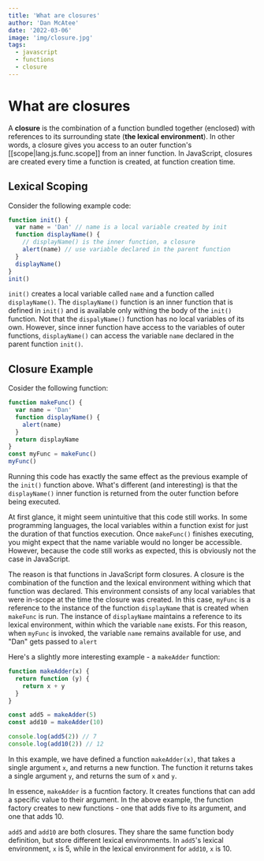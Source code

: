 ```yaml
---
title: 'What are closures'
author: 'Dan McAtee'
date: '2022-03-06'
image: 'img/closure.jpg'
tags:
  - javascript
  - functions
  - closure
---
```


# What are closures

A **closure** is the combination of a function bundled together (enclosed) with references to its surrounding state (**the lexical environment**). In other words, a closure gives you access to an outer function's [[scope|lang.js.func.scope]] from an inner function. In JavaScript, closures are created every time a function is created, at function creation time.

## Lexical Scoping

Consider the following example code:

```js
function init() {
  var name = 'Dan' // name is a local variable created by init
  function displayName() {
    // displayName() is the inner function, a closure
    alert(name) // use variable declared in the parent function
  }
  displayName()
}
init()
```

`init()` creates a local variable called `name` and a function called `displayName()`. The `displayName()` function is an inner function that is defined in `init()` and is available only withing the body of the `init()` function. Not that the `dispalyName()` function has no local variables of its own. However, since inner function have access to the variables of outer functions, `displayName()` can access the variable `name` declared in the parent function `init()`.

## Closure Example

Cosider the following function:

```js
function makeFunc() {
  var name = 'Dan'
  function displayName() {
    alert(name)
  }
  return displayName
}
const myFunc = makeFunc()
myFunc()
```

Running this code has exactly the same effect as the previous example of the `init()` function above. What's different (and interesting) is that the `displayName()` inner function is returned from the outer function before being executed.

At first glance, it might seem unintuitive that this code still works. In some programming languages, the local variables within a function exist for just the duration of that functios execution. Once `makeFunc()` finishes executing, you might expect that the name variable would no longer be accessible. However, because the code still works as expected, this is obviously not the case in JavaScript.

The reason is that functions in JavaScript form closures. A closure is the combination of the function and the lexical environment withing which that function was declared. This environment consists of any local variables that were in-scope at the time the closure was created. In this case, `myFunc` is a reference to the instance of the function `displayName` that is created when `makeFunc` is run. The instance of `displayName` maintains a reference to its lexical environment, within which the variable `name` exists. For this reason, when `myFunc` is invoked, the variable `name` remains available for use, and "Dan" gets passed to `alert`

Here's a slightly more interesting example - a `makeAdder` function:

```js
function makeAdder(x) {
  return function (y) {
    return x + y
  }
}

const add5 = makeAdder(5)
const add10 = makeAdder(10)

console.log(add5(2)) // 7
console.log(add10(2)) // 12
```

In this example, we have defined a function `makeAdder(x)`, that takes a single argument `x`, and returns a new function. The function it returns takes a single argument `y`, and returns the sum of `x` and `y`.

In essence, `makeAdder` is a fucntion factory. It creates functions that can add a specific value to their argument. In the above example, the function factory creates to new functions - one that adds five to its argument, and one that adds 10.

`add5` and `add10` are both closures. They share the same function body definition, but store different lexical environments. In `add5`'s lexical environment, `x` is 5, while in the lexical environment for `add10`, `x` is 10.
